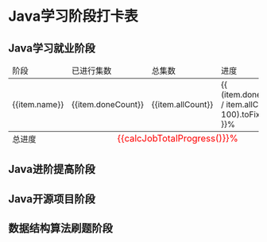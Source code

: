 # Java学习阶段打卡表

<h2>Java学习就业阶段</h2>
<table>
    <thead>
        <tr>
            <td>阶段</td>
            <td>已进行集数</td>
            <td>总集数</td>
            <td>进度</td>
        </tr>
    </thead>
    <tbody>
        <tr v-for="item in jobData" :key="item.name">
            <td>{{item.name}}</td>
            <td>{{item.doneCount}}</td>
            <td>{{item.allCount}}</td>
            <td>{{ (item.doneCount / item.allCount * 100).toFixed(2) }}%</td>
        </tr>
    </tbody>
    <tfoot>
        <tr>
            <td>总进度</td>
            <td style="color:red; font-size:18px; text-align:center" 
colspan="3">
                {{calcJobTotalProgress()}}%
            </td>
        </tr>
    </tfoot>
</table>
<h2>Java进阶提高阶段</h2>

<h2>Java开源项目阶段</h2>

<h2>数据结构算法刷题阶段</h2>

<script setup>
import {reactive,ref} from "vue"

// 就业阶段数据
const jobData = reactive([
    {
        name: "Spring",
        allCount: 70,
        doneCount: 29
    },
    {
        name: "SpringMVC",
        allCount: 42,
        doneCount: 0
    },
    {
        name: "Maven高级",
        allCount: 15,
        doneCount: 0
    },
    {
        name: "Dubbo",
        allCount: 20,
        doneCount: 0
    },
    {
        name: "Zookeeper",
        allCount: 24,
        doneCount: 0
    },
    {
        name: "传智健康项目",
        allCount: 277,
        doneCount: 0
    },
    {
        name: "Redis高级",
        allCount: 27,
        doneCount: 0
    },
    {
        name: "微服务-SpringBoot",
        allCount: 32,
        doneCount: 0
    },
    {
        name: "RabbitMQ",
        allCount: 37,
        doneCount: 0
    },
    {
        name: "SpringCloud",
        allCount: 59,
        doneCount: 0
    },
    {
        name: "Docker",
        allCount: 28,
        doneCount: 0
    },
    {
        name: "ElasticSearch",
        allCount: 52,
        doneCount: 0
    },
    {
        name: "畅购商城项目",
        allCount: 319,
        doneCount: 0
    },
    {
        name: "冲吧项目",
        allCount: 129,
        doneCount: 0
    },
    {
        name: "拓展学习",
        allCount: 125,
        doneCount: 0
    }
]);

const calcJobTotalProgress= () => {
      const totalDoneCount = jobData.reduce((acc, item) => acc + item.doneCount, 0);
      const totalAllCount = jobData.reduce((acc, item) => acc + item.allCount, 0);
      return ((totalDoneCount / totalAllCount) * 100).toFixed(2);
}

</script>

<style>
.就业阶段 {
  width:70vw;
  height: 500px;
  border: 1px solid black;
}
</style>
